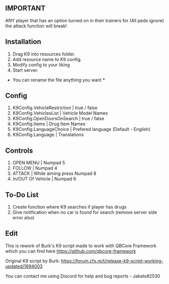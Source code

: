 ## IMPORTANT
ANY player that has an option turned on in their trainers for (All peds ignore) the attack function will break!

## Installation
1. Drag K9 into resources folder.
2. Add resource name to K9 config.
3. Modify config to your liking
4. Start server.

* You can rename the file anything you want *

## Config
1. K9Config.VehicleRestriction  | true / false
2. K9Config.VehiclesList        | Vehicle Model Names
3. K9Config.OpenDoorsOnSearch   | true / false
4. K9Config.Items               | Drug Item Names
5. K9Config.LanguageChoice      | Prefered language (Default - English)
6. K9Config.Language            | Translations

## Controls
1. OPEN MENU            | Numpad 5
2. FOLLOW               | Numpad 4
3. ATTACK               | While aiming press Numpad 8
4. In/OUT Of Vehicle    | Numpad 6

## To-Do List
1. Create function where K9 searches if player has drugs
2. Give notification when no car is found for search (remove server side error also)

## Edit
This is rework of Burk's K9 script made to work with QBCore Framework which you can find here https://github.com/qbcore-framework

Original K9 script by Burk: https://forum.cfx.re/t/release-k9-script-working-updated/1694003

You can contact me using Discord for help and bug reports - Jakats#2530
